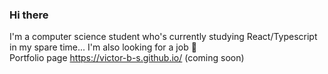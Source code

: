 ### Hi there

I'm a computer science student who's currently studying React/Typescript in my spare time... I'm also looking for a job 👀 <br>
Portfolio page https://victor-b-s.github.io/ (coming soon)
